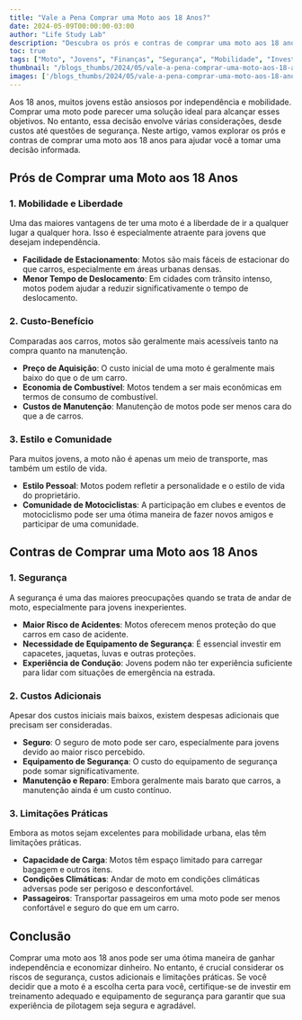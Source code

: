 ```yaml
---
title: "Vale a Pena Comprar uma Moto aos 18 Anos?"
date: 2024-05-09T00:00:00-03:00
author: "Life Study Lab"
description: "Descubra os prós e contras de comprar uma moto aos 18 anos, incluindo custos, benefícios e considerações de segurança."
toc: true
tags: ["Moto", "Jovens", "Finanças", "Segurança", "Mobilidade", "Investimento"]
thumbnail: "/blogs_thumbs/2024/05/vale-a-pena-comprar-uma-moto-aos-18-ano.jpg"
images: ['/blogs_thumbs/2024/05/vale-a-pena-comprar-uma-moto-aos-18-ano.jpg']
---
```


Aos 18 anos, muitos jovens estão ansiosos por independência e mobilidade. Comprar uma moto pode parecer uma solução ideal para alcançar esses objetivos. No entanto, essa decisão envolve várias considerações, desde custos até questões de segurança. Neste artigo, vamos explorar os prós e contras de comprar uma moto aos 18 anos para ajudar você a tomar uma decisão informada.

## Prós de Comprar uma Moto aos 18 Anos

### 1. Mobilidade e Liberdade

Uma das maiores vantagens de ter uma moto é a liberdade de ir a qualquer lugar a qualquer hora. Isso é especialmente atraente para jovens que desejam independência.

- **Facilidade de Estacionamento**: Motos são mais fáceis de estacionar do que carros, especialmente em áreas urbanas densas.
- **Menor Tempo de Deslocamento**: Em cidades com trânsito intenso, motos podem ajudar a reduzir significativamente o tempo de deslocamento.

### 2. Custo-Benefício

Comparadas aos carros, motos são geralmente mais acessíveis tanto na compra quanto na manutenção.

- **Preço de Aquisição**: O custo inicial de uma moto é geralmente mais baixo do que o de um carro.
- **Economia de Combustível**: Motos tendem a ser mais econômicas em termos de consumo de combustível.
- **Custos de Manutenção**: Manutenção de motos pode ser menos cara do que a de carros.

### 3. Estilo e Comunidade

Para muitos jovens, a moto não é apenas um meio de transporte, mas também um estilo de vida.

- **Estilo Pessoal**: Motos podem refletir a personalidade e o estilo de vida do proprietário.
- **Comunidade de Motociclistas**: A participação em clubes e eventos de motociclismo pode ser uma ótima maneira de fazer novos amigos e participar de uma comunidade.

## Contras de Comprar uma Moto aos 18 Anos

### 1. Segurança

A segurança é uma das maiores preocupações quando se trata de andar de moto, especialmente para jovens inexperientes.

- **Maior Risco de Acidentes**: Motos oferecem menos proteção do que carros em caso de acidente.
- **Necessidade de Equipamento de Segurança**: É essencial investir em capacetes, jaquetas, luvas e outras proteções.
- **Experiência de Condução**: Jovens podem não ter experiência suficiente para lidar com situações de emergência na estrada.

### 2. Custos Adicionais

Apesar dos custos iniciais mais baixos, existem despesas adicionais que precisam ser consideradas.

- **Seguro**: O seguro de moto pode ser caro, especialmente para jovens devido ao maior risco percebido.
- **Equipamento de Segurança**: O custo do equipamento de segurança pode somar significativamente.
- **Manutenção e Reparo**: Embora geralmente mais barato que carros, a manutenção ainda é um custo contínuo.

### 3. Limitações Práticas

Embora as motos sejam excelentes para mobilidade urbana, elas têm limitações práticas.

- **Capacidade de Carga**: Motos têm espaço limitado para carregar bagagem e outros itens.
- **Condições Climáticas**: Andar de moto em condições climáticas adversas pode ser perigoso e desconfortável.
- **Passageiros**: Transportar passageiros em uma moto pode ser menos confortável e seguro do que em um carro.

## Conclusão

Comprar uma moto aos 18 anos pode ser uma ótima maneira de ganhar independência e economizar dinheiro. No entanto, é crucial considerar os riscos de segurança, custos adicionais e limitações práticas. Se você decidir que a moto é a escolha certa para você, certifique-se de investir em treinamento adequado e equipamento de segurança para garantir que sua experiência de pilotagem seja segura e agradável.